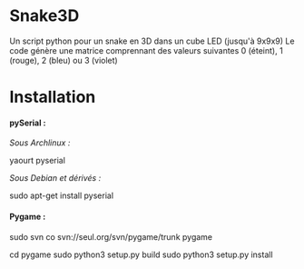 Snake3D
=======

Un script python pour un snake en 3D dans un cube LED (jusqu'à 9x9x9)
Le code génère une matrice comprennant des valeurs suivantes 0 (éteint), 1 (rouge), 2 (bleu) ou 3 (violet)

Installation
=======

#### pySerial :

_Sous Archlinux :_

yaourt pyserial

_Sous Debian et dérivés :_

sudo apt-get install pyserial

#### Pygame :

sudo svn co svn://seul.org/svn/pygame/trunk pygame

cd pygame
sudo python3 setup.py build
sudo python3 setup.py install